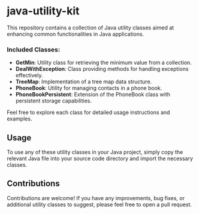# java-utility-kit

This repository contains a collection of Java utility classes aimed at enhancing common functionalities in Java applications. 

### Included Classes:

- **GetMin**: Utility class for retrieving the minimum value from a collection.
- **DealWithException**: Class providing methods for handling exceptions effectively.
- **TreeMap**: Implementation of a tree map data structure.
- **PhoneBook**: Utility for managing contacts in a phone book.
- **PhoneBookPersistent**: Extension of the PhoneBook class with persistent storage capabilities.

Feel free to explore each class for detailed usage instructions and examples.

## Usage

To use any of these utility classes in your Java project, simply copy the relevant Java file into your source code directory and import the necessary classes.

## Contributions

Contributions are welcome! If you have any improvements, bug fixes, or additional utility classes to suggest, please feel free to open a pull request.

